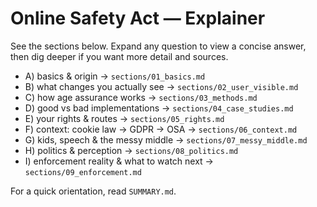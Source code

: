# Online Safety Act — Explainer

See the sections below. Expand any question to view a concise answer, then dig deeper if you want more detail and sources.

- A) basics & origin → `sections/01_basics.md`
- B) what changes you actually see → `sections/02_user_visible.md`
- C) how age assurance works → `sections/03_methods.md`
- D) good vs bad implementations → `sections/04_case_studies.md`
- E) your rights & routes → `sections/05_rights.md`
- F) context: cookie law → GDPR → OSA → `sections/06_context.md`
- G) kids, speech & the messy middle → `sections/07_messy_middle.md`
- H) politics & perception → `sections/08_politics.md`
- I) enforcement reality & what to watch next → `sections/09_enforcement.md`

For a quick orientation, read `SUMMARY.md`.
